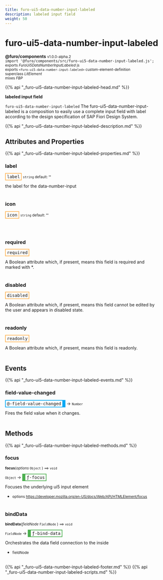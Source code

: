 ```yaml
---
title: furo-ui5-data-number-input-labeled
description: labeled input field
weight: 50
---
```


# furo-ui5-data-number-input-labeled
**@furo/components** <small>v1.0.0-alpha.2</small>
<br>`import '@furo/components/src/furo-ui5-data-number-input-labeled.js';`<small>
<br>exports *FuroUi5DataNumberInputLabeled* js
<br>exports `<furo-ui5-data-number-input-labeled>` custom-element-definition
<br>superclass *LitElement*
<br> mixes *FBP*</small>

{{% api "_furo-ui5-data-number-input-labeled-head.md" %}}

**labeled input field**

`furo-ui5-data-number-input-labeled`
The furo-ui5-data-number-input-labeled is a composition to easily use a complete input field with label according
to the design specification of SAP Fiori Design System.

{{% api "_furo-ui5-data-number-input-labeled-description.md" %}}


## Attributes and Properties
{{% api "_furo-ui5-data-number-input-labeled-properties.md" %}}






### **label**

<span  style="border-width:2px; border-style: solid;border-color:  rgb(255, 182, 91);font-family:monospace; padding:2px 4px;">label</span>
<small>`string` default: **&#39;&#39;**</small>

the label for the data-number-input
<br><br>

### **icon**

<span  style="border-width:2px; border-style: solid;border-color:  rgb(255, 182, 91);font-family:monospace; padding:2px 4px;">icon</span>
<small>`string` default: **&#39;&#39;**</small>


<br><br>

### **required**

<span  style="border-width:2px; border-style: solid;border-color:  rgb(255, 182, 91);font-family:monospace; padding:2px 4px;">required</span>
</small>

A Boolean attribute which, if present, means this field is required and marked with *.
<br><br>

### **disabled**

<span  style="border-width:2px; border-style: solid;border-color:  rgb(255, 182, 91);font-family:monospace; padding:2px 4px;">disabled</span>
</small>

A Boolean attribute which, if present, means this field cannot be edited by the user and
appears in disabled state.
<br><br>

### **readonly**

<span  style="border-width:2px; border-style: solid;border-color:  rgb(255, 182, 91);font-family:monospace; padding:2px 4px;">readonly</span>
</small>

A Boolean attribute which, if present, means this field is readonly.
<br><br>
## Events
{{% api "_furo-ui5-data-number-input-labeled-events.md" %}}

### **field-value-changed**
<span  style="border-width:2px 10px 2px 2px; border-style: solid;border-color:  rgb(2, 168, 244);font-family:monospace; padding:2px 4px;">@-field-value-changed</span>
→ <small>`Number`</small>

Fires the field value when it changes.
<br><br>

## Methods
{{% api "_furo-ui5-data-number-input-labeled-methods.md" %}}


### **focus**
<small>**focus**(*options* `Object` ) ⟹ `void`</small>

<small>`Object` </small> →
<span  style="border-width:2px 2px 2px 10px; border-style: solid;border-color:  rgb(76, 175, 80);font-family:monospace; padding:2px 4px;">ƒ-focus</span>

Focuses the underlying ui5 input element

- <small>options https://developer.mozilla.org/en-US/docs/Web/API/HTMLElement/focus</small>
<br><br>


### **bindData**
<small>**bindData**(*fieldNode* `FieldNode` ) ⟹ `void`</small>

<small>`FieldNode` </small> →
<span  style="border-width:2px 2px 2px 10px; border-style: solid;border-color:  rgb(76, 175, 80);font-family:monospace; padding:2px 4px;">ƒ-bind-data</span>

Orchestrates the data field connection to the inside

- <small>fieldNode </small>
<br><br>









{{% api "_furo-ui5-data-number-input-labeled-footer.md" %}}
{{% api "_furo-ui5-data-number-input-labeled-scripts.md" %}}
